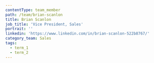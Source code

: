 ```yaml
---
contentType: team_member
path: /team/brian-scanlon
title: Brian Scanlon
job_title: 'Vice President, Sales'
portrait: ''
linkedin: 'https://www.linkedin.com/in/brian-scanlon-522b8767/'
category_team: Sales
tags:
  - term_1
  - term_2
---
```



